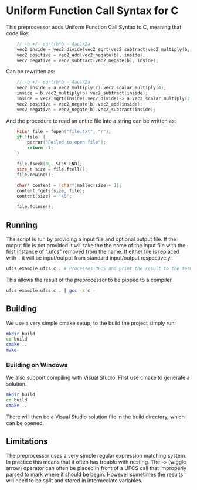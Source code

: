 # Uniform Function Call Syntax for C

This preprocessor adds Uniform Function Call Syntax to C, meaning that code like:

```c
    // -b +/- sqrt(b*b - 4ac)/2a
    vec2 inside = vec2_divide(vec2_sqrt(vec2_subtract(vec2_multiply(b, b), vec2_scalar_multiply(vec2_multiply(a, c), 4))), vec2_scalar_multiply(a, 2));
    vec2 positive = vec2_add(vec2_negate(b), inside);
    vec2 negative = vec2_subtract(vec2_negate(b), inside);
```

Can be rewritten as:

```c
    // -b +/- sqrt(b*b - 4ac)/2a
    vec2 inside = a.vec2_multiply(c).vec2_scalar_multiply(4);
	inside = b.vec2_multiply(b).vec2_subtract(inside);
	inside = vec2_sqrt(inside).vec2_divide(~> a.vec2_scalar_multiply(2));
	vec2 positive = vec2_negate(b).vec2_add(inside);
	vec2 negative = vec2_negate(b).vec2_subtract(inside);
```

And the procedure to read an entire file into a string can be written as:

```c
    FILE* file = fopen("file.txt", "r");
    if(!file) {
        perror("Failed to open file");
        return -1;
    }

    file.fseek(0L, SEEK_END);
    size_t size = file.ftell();
    file.rewind();

    char* content = (char*)malloc(size + 1);
    content.fgets(size, file);
    content[size] = '\0';

    file.fclose();
```

## Running

The script is run by providing a input file and optional output file. If the output file is not provided it will take the the name of the input file with the first instance of ".ufcs" removed from the name. If either file is replaced with `.` it will be input/output from standard input/output respectively.

```bash
ufcs example.ufcs.c . # Processes UFCS and print the result to the terminal
```

This allows the result of the preprocessor to be pipped to a compiler.

```bash
ufcs example.ufcs.c . | gcc -x c -
```

## Building

We use a very simple cmake setup, to the build the project simply run:

```bash
mkdir build
cd build
cmake ..
make
```

### Building on Windows

We also support compiling with Visual Studio. First use cmake to generate a solution.

```bash
mkdir build
cd build
cmake ..
```

There will then be a Visual Studio solution file in the build directory, which can be opened.

## Limitations

The preprocessor uses a very simple regular expression matching system. 
In practice this means that it often has trouble with nesting. 
The `~>` (wiggle arrow) operator can often be placed in front of a UFCS call that improperly parsed to mark where it should be begin. However sometimes the results will need to be split and stored in intermediate variables.

